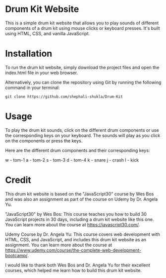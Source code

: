 # Drum Kit Website

This is a simple drum kit website that allows you to play sounds of different components of a drum kit using mouse clicks or keyboard presses. It's built using HTML, CSS, and vanilla JavaScript.

# Installation

To run the drum kit website, simply download the project files and open the index.html file in your web browser.

Alternatively, you can clone the repository using Git by running the following command in your terminal:

`git clone https://github.com/shephali-shukla/Drum-Kit`

# Usage

To play the drum kit sounds, click on the different drum components or use the corresponding keys on your keyboard. The sounds will play as you click on the components or press the keys.

Here are the different drum components and their corresponding keys:

w - tom-1
a - tom-2
s - tom-3
d - tom-4
k - snare
j - crash
l - kick

# Credit

This drum kit website is based on the "JavaScript30" course by Wes Bos and was also an assignment as part of the course on Udemy by Dr. Angela Yu.

"JavaScript30" by Wes Bos: This course teaches you how to build 30 JavaScript projects in 30 days, including a drum kit website like this one. You can learn more about the course at https://javascript30.com/.

Udemy Course by Dr. Angela Yu: This course covers web development with HTML, CSS, and JavaScript, and includes this drum kit website as an assignment. You can learn more about the course at https://www.udemy.com/course/the-complete-web-development-bootcamp/.

I would like to thank both Wes Bos and Dr. Angela Yu for their excellent courses, which helped me learn how to build this drum kit website.

